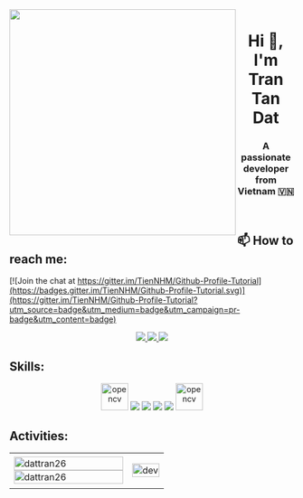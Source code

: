 <img align="left" width="400" src="https://drive.google.com/file/d/1p5nObH-0WDwi5_qidPIuTCMDLVcQvlA_/view?usp=drive_link">
<h1 align="center">Hi 👋, I'm Tran Tan Dat</h1>
<p align="center">
  <h3 align="center">A passionate developer from Vietnam 🇻🇳 </h3>
</p>




<br />

## 📫 How to reach me:

[![Join the chat at https://gitter.im/TienNHM/Github-Profile-Tutorial](https://badges.gitter.im/TienNHM/Github-Profile-Tutorial.svg)](https://gitter.im/TienNHM/Github-Profile-Tutorial?utm_source=badge&utm_medium=badge&utm_campaign=pr-badge&utm_content=badge)

<p align="center">
  
    
  <a href="https://www.facebook.com/datvuive.26" alt="Facebook">
    <img src="https://img.icons8.com/fluent/48/000000/facebook-new.png" target="_blank" />
  </a> 
  <a href="https://github.com/DatTran26" alt="Github">
    <img src="https://img.icons8.com/fluent/48/000000/github.png"/>
  </a> 
  <a href="https://www.youtube.com/channel/UCnuBw9DUeNbhHtdVMs1D0kQ" alt="Youtube channel" target="_blank" >
    <img src="https://img.icons8.com/fluent/48/000000/youtube-play.png"/>
  </a>
 
</p>

## Skills:
<p align="center">
<!--   <img src="https://www.vectorlogo.zone/logos/opencv/opencv-icon.svg" alt="opencv" width="48" height="48"/>  -->
<!--   <img src="https://img.icons8.com/color/48/000000/microsoft-sql-server.png"/> -->
<!--   <img src="https://img.icons8.com/color/48/000000/mysql-logo.png"/>
  <img src="https://img.icons8.com/?size=512&id=l75OEUJkPAk4&format=png" alt="opencv" width="48" height="48"/>
  <img src="https://img.icons8.com/color/48/000000/mongodb.png"/>
  <img src="https://img.icons8.com/fluent/48/000000/matlab.png"/> -->
  <img src="https://img.icons8.com/?size=512&id=l75OEUJkPAk4&format=png" alt="opencv" width="48" height="48"/>
  <img src="https://img.icons8.com/color/48/000000/git.png"/>
  <img src="https://img.icons8.com/color/48/000000/github-2.png"/>
  <img src="https://img.icons8.com/color/48/000000/visual-studio-code-2019.png"/>
  <img src="https://img.icons8.com/color/48/null/visual-studio--v2.png"/>
  <img src="https://img.icons8.com/?size=512&id=shQTXiDQiQVR&format=png"alt="opencv" width="48" height="48"/>
<!--   <img src="https://img.icons8.com/dusk/48/000000/anaconda.png"/>
  <img src="https://img.icons8.com/fluent/48/000000/spyder-ide.png"/>
  <img src="https://img.icons8.com/color/48/000000/trello.png"/> -->
</p>

## Activities:

<table style="width:100%;">
  <tr>
    <td>
      <img src="https://github-readme-stats.vercel.app/api/top-langs/?username=dattran26&bg_color=FFFFFF00&text_color=179fa3&layout=compact&hide=CSS&langs_count=10&custom_title=Top%20ngôn%20ngữ%20được%20dùng" alt="dattran26" width="100%"/>
      <img src="https://github-readme-stats.vercel.app/api?username=dattran26&bg_color=FFFFFF00&text_color=179fa3&show_icons=true&count_private=true&include_all_commits=true&custom_title=Hoạt%20động%20trên%20Github" alt="dattran26" width="100%"/>
    </td>
    <td>
      <p align="center"> 
        <img src="https://cdn.dribbble.com/users/1059583/screenshots/4171367/coding-freak.gif" alt="dev" width="100%"/>
      </p>
    </td>
  </tr>
</table>
